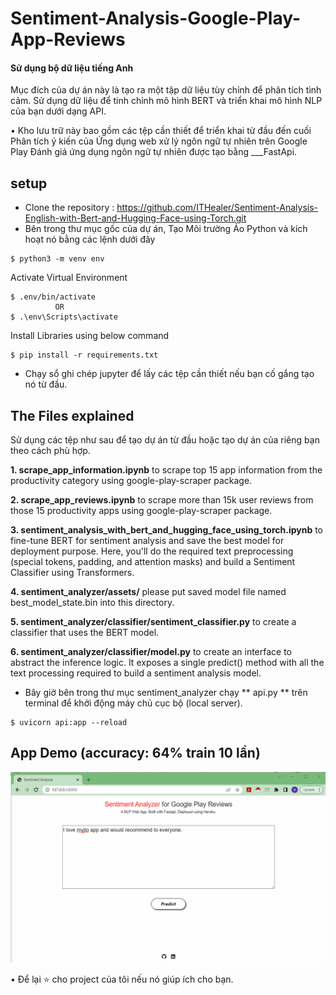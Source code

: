 # Sentiment-Analysis-Google-Play-App-Reviews 

#### Sử dụng bộ dữ liệu tiếng Anh

Mục đích của dự án này là tạo ra một tập dữ liệu tùy chỉnh để phân tích tình cảm. Sử dụng dữ liệu để tinh chỉnh mô hình BERT và triển khai mô hình NLP của bạn dưới dạng API.

• Kho lưu trữ này bao gồm các tệp cần thiết để triển khai từ đầu đến cuối Phân tích ý kiến ​​của Ứng dụng web xử lý ngôn ngữ tự nhiên trên Google Play Đánh giá ứng dụng ngôn ngữ tự nhiên được tạo bằng ___FastApi.

## setup
- Clone the repository : https://github.com/ITHealer/Sentiment-Analysis-English-with-Bert-and-Hugging-Face-using-Torch.git
- Bên trong thư mục gốc của dự án, Tạo Môi trường Ảo Python và kích hoạt nó bằng các lệnh dưới đây
```console
$ python3 -m venv env
``` 

Activate Virtual Environment
```console
$ .env/bin/activate 
          OR
$ .\env\Scripts\activate
```
Install Libraries using below command
```console
$ pip install -r requirements.txt
```

- Chạy sổ ghi chép jupyter để lấy các tệp cần thiết nếu bạn cố gắng tạo nó từ đầu.

## The Files explained
Sử dụng các tệp như sau để tạo dự án từ đầu hoặc tạo dự án của riêng bạn theo cách phù hợp.

**1. scrape_app_information.ipynb** to scrape top 15 app information  from the productivity category using google-play-scraper package.

**2. scrape_app_reviews.ipynb** to scrape more than 15k user reviews from those 15 productivity apps using google-play-scraper package.

**3. sentiment_analysis_with_bert_and_hugging_face_using_torch.ipynb** to fine-tune BERT for sentiment analysis and save the best model for deployment purpose. Here, you'll do the required text preprocessing (special tokens, padding, and attention masks) and build a Sentiment Classifier using Transformers.

**4. sentiment_analyzer/assets/** please put saved model file named best_model_state.bin into this directory.

**5. sentiment_analyzer/classifier/sentiment_classifier.py** to create a classifier that uses the BERT model.

**6. sentiment_analyzer/classifier/model.py** to create an interface to abstract the inference logic. It exposes a single predict() method with all the text processing required to build a sentiment analysis model.

- Bây giờ bên trong thư mục sentiment_analyzer chạy ** api.py ** trên terminal để khởi động máy chủ cục bộ (local server).
```console
$ uvicorn api:app --reload
```

## App Demo (accuracy: 64% train 10 lần)

![GIF](readme_resources/sentiment-analyzer.gif)

• Để lại ⭐ cho project của tôi nếu nó giúp ích cho bạn.
